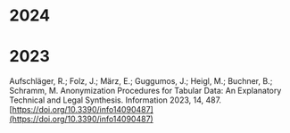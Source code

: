 # 2024

# 2023
Aufschläger, R.; Folz, J.; März, E.; Guggumos, J.; Heigl, M.; Buchner, B.; Schramm, M. Anonymization Procedures for Tabular Data: An Explanatory Technical and Legal Synthesis. Information 2023, 14, 487. [https://doi.org/10.3390/info14090487](https://doi.org/10.3390/info14090487)
